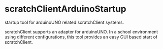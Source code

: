 # scratchClientArduinoStartup
startup tool for arduinoUNO related scratchClient systems.

scratchClient supports an adapter for arduinoUNO. 
In a school environment using different configurations, this tool provides an easy GUI based start of scratchClient.